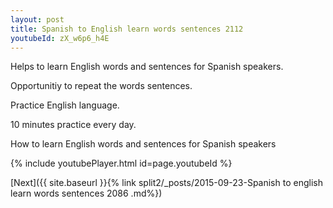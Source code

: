 ```yaml
---
layout: post
title: Spanish to English learn words sentences 2112 
youtubeId: zX_w6p6_h4E
---
```

 
 
Helps to learn English words and sentences for Spanish speakers.

Opportunitiy to repeat the words sentences. 

Practice English language. 
 
10 minutes practice every day. 
 
How to learn English words and sentences for Spanish speakers 
 
{% include youtubePlayer.html id=page.youtubeId %}
 
 
[Next]({{ site.baseurl }}{% link  split2/_posts/2015-09-23-Spanish to english learn words sentences 2086 .md%})
 
